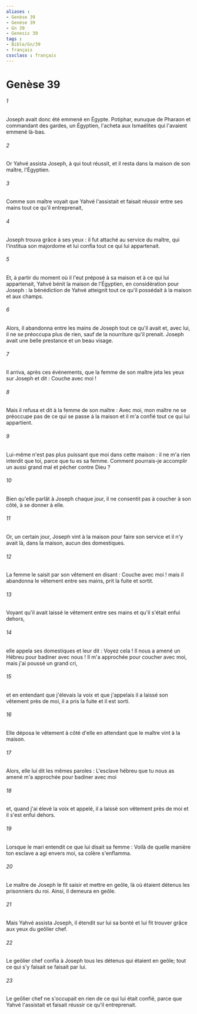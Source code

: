 ```yaml
---
aliases : 
- Genèse 39
- Genèse 39
- Gn 39
- Genesis 39
tags : 
- Bible/Gn/39
- français
cssclass : français
---
```


# Genèse 39

###### 1
Joseph avait donc été emmené en Égypte. Potiphar, eunuque de Pharaon et commandant des gardes, un Égyptien, l'acheta aux Ismaélites qui l'avaient emmené là-bas. 
###### 2
Or Yahvé assista Joseph, à qui tout réussit, et il resta dans la maison de son maître, l'Égyptien. 
###### 3
Comme son maître voyait que Yahvé l'assistait et faisait réussir entre ses mains tout ce qu'il entreprenait, 
###### 4
Joseph trouva grâce à ses yeux : il fut attaché au service du maître, qui l'institua son majordome et lui confia tout ce qui lui appartenait. 
###### 5
Et, à partir du moment où il l'eut préposé à sa maison et à ce qui lui appartenait, Yahvé bénit la maison de l'Égyptien, en considération pour Joseph : la bénédiction de Yahvé atteignit tout ce qu'il possédait à la maison et aux champs. 
###### 6
Alors, il abandonna entre les mains de Joseph tout ce qu'il avait et, avec lui, il ne se préoccupa plus de rien, sauf de la nourriture qu'il prenait. Joseph avait une belle prestance et un beau visage.
###### 7
Il arriva, après ces événements, que la femme de son maître jeta les yeux sur Joseph et dit : Couche avec moi ! 
###### 8
Mais il refusa et dit à la femme de son maître : Avec moi, mon maître ne se préoccupe pas de ce qui se passe à la maison et il m'a confié tout ce qui lui appartient. 
###### 9
Lui-même n'est pas plus puissant que moi dans cette maison : il ne m'a rien interdit que toi, parce que tu es sa femme. Comment pourrais-je accomplir un aussi grand mal et pécher contre Dieu ? 
###### 10
Bien qu'elle parlât à Joseph chaque jour, il ne consentit pas à coucher à son côté, à se donner à elle.
###### 11
Or, un certain jour, Joseph vint à la maison pour faire son service et il n'y avait là, dans la maison, aucun des domestiques. 
###### 12
La femme le saisit par son vêtement en disant : Couche avec moi ! mais il abandonna le vêtement entre ses mains, prit la fuite et sortit. 
###### 13
Voyant qu'il avait laissé le vêtement entre ses mains et qu'il s'était enfui dehors, 
###### 14
elle appela ses domestiques et leur dit : Voyez cela ! Il nous a amené un Hébreu pour badiner avec nous ! Il m'a approchée pour coucher avec moi, mais j'ai poussé un grand cri, 
###### 15
et en entendant que j'élevais la voix et que j'appelais il a laissé son vêtement près de moi, il a pris la fuite et il est sorti. 
###### 16
Elle déposa le vêtement à côté d'elle en attendant que le maître vint à la maison. 
###### 17
Alors, elle lui dit les mêmes paroles : L'esclave hébreu que tu nous as amené m'a approchée pour badiner avec moi 
###### 18
et, quand j'ai élevé la voix et appelé, il a laissé son vêtement près de moi et il s'est enfui dehors. 
###### 19
Lorsque le mari entendit ce que lui disait sa femme : Voilà de quelle manière ton esclave a agi envers moi, sa colère s'enflamma. 
###### 20
Le maître de Joseph le fit saisir et mettre en geôle, là où étaient détenus les prisonniers du roi. Ainsi, il demeura en geôle. 
###### 21
Mais Yahvé assista Joseph, il étendit sur lui sa bonté et lui fit trouver grâce aux yeux du geôlier chef. 
###### 22
Le geôlier chef confia à Joseph tous les détenus qui étaient en geôle; tout ce qui s'y faisait se faisait par lui. 
###### 23
Le geôlier chef ne s'occupait en rien de ce qui lui était confié, parce que Yahvé l'assistait et faisait réussir ce qu'il entreprenait.
